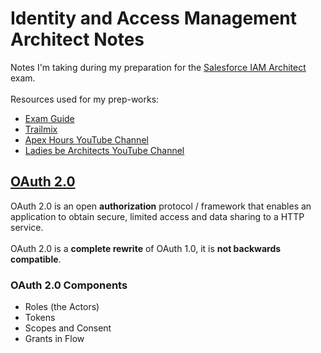 # Identity and Access Management Architect Notes
Notes I'm taking during my preparation for the [Salesforce IAM Architect](https://trailhead.salesforce.com/en/credentials/identityandaccessmanagementarchitect) exam. <br> 
<br>
Resources used for my prep-works: 
* [Exam Guide](https://trailhead.salesforce.com/de/help?article=Salesforce-Certified-Identity-and-Access-Management-Architect-Exam-Guide)
* [Trailmix](https://trailhead.salesforce.com/de/users/strailhead/trailmixes/architect-identity-and-access-management)
* [Apex Hours YouTube Channel](https://www.youtube.com/watch?v=kCr-3EHRDP8&list=PLaGX-30v1lh3A6eNOEdF1k3JTstTwqA0q)
* [Ladies be Architects YouTube Channel](https://youtube.com/playlist?list=PLsq0h5CE_bsVRc-bnKSVTP4LUZMzUjhAW)

## [OAuth 2.0](https://youtu.be/ZAQZ4Xrrx28)
OAuth 2.0 is an open **authorization** protocol / framework that enables an application to obtain secure, limited access and data sharing to a HTTP service. <br>
<br>
OAuth 2.0 is a **complete rewrite** of OAuth 1.0, it is **not backwards compatible**. <br>

### OAuth 2.0 Components
* Roles (the Actors)
* Tokens
* Scopes and Consent
* Grants in Flow
